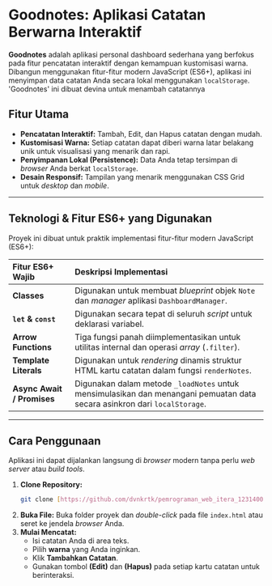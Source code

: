 # Goodnotes: Aplikasi Catatan Berwarna Interaktif

**Goodnotes** adalah aplikasi personal dashboard sederhana yang berfokus pada fitur pencatatan interaktif dengan kemampuan kustomisasi warna. Dibangun menggunakan fitur-fitur modern JavaScript (ES6+), aplikasi ini menyimpan data catatan Anda secara lokal menggunakan `localStorage`. 'Goodnotes' ini dibuat devina untuk menambah catatannya

## Fitur Utama

* **Pencatatan Interaktif:** Tambah, Edit, dan Hapus catatan dengan mudah.
* **Kustomisasi Warna:** Setiap catatan dapat diberi warna latar belakang unik untuk visualisasi yang menarik dan rapi.
* **Penyimpanan Lokal (Persistence):** Data Anda tetap tersimpan di *browser* Anda berkat `localStorage`.
* **Desain Responsif:** Tampilan yang menarik menggunakan CSS Grid untuk *desktop* dan *mobile*.

---

## Teknologi & Fitur ES6+ yang Digunakan

Proyek ini dibuat untuk praktik implementasi fitur-fitur modern JavaScript (ES6+):

| Fitur ES6+ Wajib | Deskripsi Implementasi |
| :--- | :--- |
| **Classes** | Digunakan untuk membuat *blueprint* objek `Note` dan *manager* aplikasi `DashboardManager`. |
| **`let` & `const`** | Digunakan secara tepat di seluruh *script* untuk deklarasi variabel. |
| **Arrow Functions** | Tiga fungsi panah diimplementasikan untuk utilitas internal dan operasi *array* (`.filter`). |
| **Template Literals** | Digunakan untuk *rendering* dinamis struktur HTML kartu catatan dalam fungsi `renderNotes`. |
| **Async Await / Promises** | Digunakan dalam metode `_loadNotes` untuk mensimulasikan dan menangani pemuatan data secara asinkron dari `localStorage`. |

---

## Cara Penggunaan

Aplikasi ini dapat dijalankan langsung di *browser* modern tanpa perlu *web server* atau *build tools*.

1.  **Clone Repository:**
    ```bash
    git clone [https://github.com/dvnkrtk/pemrograman_web_itera_123140036/tree/main/devinakartika_123140036_pertemuan2]
    ```
2.  **Buka File:** Buka folder proyek dan *double-click* pada file `index.html` atau seret ke jendela *browser* Anda.
3.  **Mulai Mencatat:**
    * Isi catatan Anda di area teks.
    * Pilih **warna** yang Anda inginkan.
    * Klik **Tambahkan Catatan**.
    * Gunakan tombol **(Edit)** dan **(Hapus)** pada setiap kartu catatan untuk berinteraksi.

